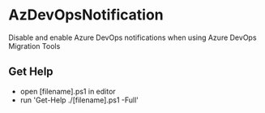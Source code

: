 # AzDevOpsNotification

Disable and enable Azure DevOps notifications when using Azure DevOps Migration Tools 

## Get Help

- open [filename].ps1 in editor
- run 'Get-Help ./[filename].ps1 -Full' 